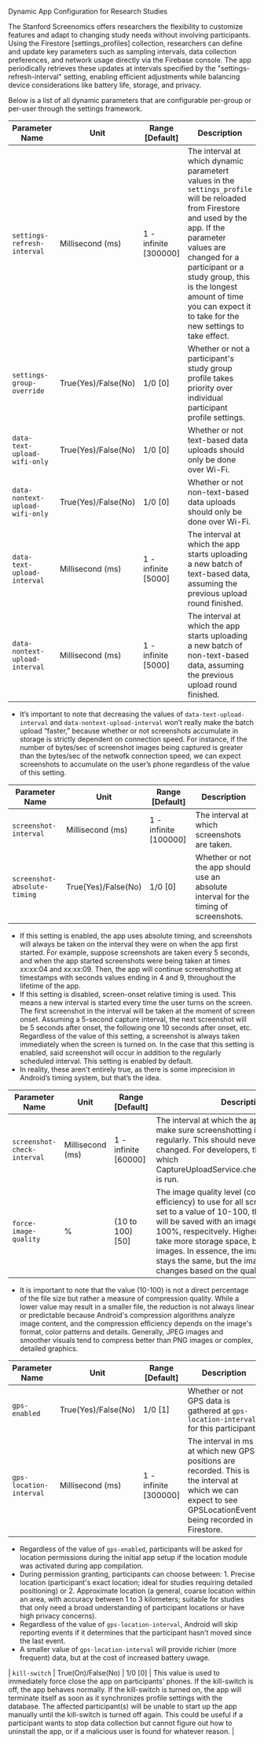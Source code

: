 Dynamic App Configuration for Research Studies

The Stanford Screenomics offers researchers the flexibility to customize features and adapt to changing study needs without involving participants. Using the Firestore [settings_profiles] collection, researchers can define and update key parameters such as sampling intervals, data collection preferences, and network usage directly via the Firebase console. The app periodically retrieves these updates at intervals specified by the "settings-refresh-interval" setting, enabling efficient adjustments while balancing device considerations like battery life, storage, and privacy.

Below is a list of all dynamic parameters that are configurable per-group or per-user through the settings framework.

| Parameter Name | Unit | Range [Default] | Description |
|---|---|---|---|
| `settings-refresh-interval` | Millisecond (ms) | 1 - infinite [300000] | The interval at which dynamic parametert values in the `settings_profile` will be reloaded from Firestore and used by the app. If the parameter values are changed for a participant or a study group, this is the longest amount of time you can expect it to take for the new settings to take effect. |
| `settings-group-override` | True(Yes)/False(No) | 1/0 [0] | Whether or not a participant's study group profile takes priority over individual participant profile settings. |
| `data-text-upload-wifi-only` | True(Yes)/False(No) | 1/0 [0] | Whether or not text-based data uploads should only be done over Wi-Fi. |
| `data-nontext-upload-wifi-only` | True(Yes)/False(No) | 1/0 [0] | Whether or not non-text-based data uploads should only be done over Wi-Fi. |
| `data-text-upload-interval` | Millisecond (ms) | 1 - infinite [5000] | The interval at which the app starts uploading a new batch of text-based data, assuming the previous upload round finished. |
| `data-nontext-upload-interval` | Millisecond (ms) | 1 - infinite [5000] | The interval at which the app starts uploading a new batch of non-text-based data, assuming the previous upload round finished. |

- It’s important to note that decreasing the values of `data-text-upload-interval` and `data-nontext-upload-interval` won’t really make the batch upload “faster,” because whether or not screenshots accumulate in storage is strictly dependent on connection speed. For instance, if the number of bytes/sec of screenshot images being captured is greater than the bytes/sec of the netwofk connection speed, we can expect screenshots to accumulate on the user’s phone regardless of the value of this setting.

| Parameter Name | Unit | Range [Default] | Description |
|---|---|---|---|
| `screenshot-interval` | Millisecond (ms) | 1 - infinite [100000] | The interval at which screenshots are taken. |
| `screenshot-absolute-timing` | True(Yes)/False(No) | 1/0 [0] | Whether or not the app should use an absolute interval for the timing of screenshots. |

- If this setting is enabled, the app uses absolute timing, and screenshots will always be taken on the interval they were on when the app first started. For example, suppose screenshots are taken every 5 seconds, and when the app started screenshots were being taken at times xx:xx:04 and xx:xx:09. Then, the app will continue screenshotting at timestamps with seconds values ending in 4 and 9, throughout the lifetime of the app.
- If this setting is disabled, screen-onset relative timing is used. This means a new interval is started every time the user turns on the screen. The first screenshot in the interval will be taken at the moment of screen onset. Assuming a 5-second capture interval, the next screenshot will be 5 seconds after onset, the following one 10 seconds after onset, etc. Regardless of the value of this setting, a screenshot is always taken immediately when the screen is turned on. In the case that this setting is enabled, said screenshot will occur in addition to the regularly scheduled interval. This setting is enabled by default.
- In reality, these aren't entirely true, as there is some imprecision in Android’s timing system, but that’s the idea.

| Parameter Name | Unit | Range [Default] | Description |
|---|---|---|---|
| `screenshot-check-interval` | Millisecond (ms) | 1 - infinite [60000] | The interval at which the app checks itself to make sure screenshotting is still occurring regularly. This should never really need to be changed. For developers, this is the interval at which CaptureUploadService.checkScreengrabbing() is run.
| `force-image-quality` | % | (10 to 100) [50] | The image quality level (compression efficiency) to use for all screenshots. If this is set to a value of 10-100, then all screenshots will be saved with an image quality of 10-100%, respecitvely. Higher quality levels will take more storage space, but will be better images. In essence, the image size in pixels stays the same, but the image file size changes based on the quality level. |

- It is important to note that the value (10-100) is not a direct percentage of the file size but rather a measure of compression quality. While a lower value may result in a smaller file, the reduction is not always linear or predictable because Android's compression algorithms analyze image content, and the compression efficiency depends on the image's format, color patterns and details. Generally, JPEG images and smoother visuals tend to compress better than PNG images or complex, detailed graphics.

| Parameter Name | Unit | Range [Default] | Description |
|---|---|---|---|
| `gps-enabled` | True(Yes)/False(No) | 1/0 [1] | Whether or not GPS data is gathered at `gps-location-interval` for this participant. |
| `gps-location-interval` | Millisecond (ms) | 1 - infinite [300000] | The interval in ms at which new GPS positions are recorded. This is the interval at which we can expect to see GPSLocationEvents being recorded in Firestore. |

- Regardless of the value of `gps-enabled`, participants will be asked for location permissions during the initial app setup if the location module was activated during app compilation.
- During permission granting, participants can choose between: 1. Precise location (participant's exact location; ideal for studies requiring detailed positioning) or 2. Approximate location (a general, coarse location within an area, with accuracy between 1 to 3 kilometers; suitable for studies that only need a broad understanding of participant locations or have high privacy concerns).
- Regardless of the value of `gps-location-interval`, Android will skip reporting events if it determines that the participant hasn’t moved since the last event.
- A smaller value of `gps-location-interval` will provide richier (more frequent) data, but at the cost of increased battery uwage.



| `kill-switch` | True(On)/False(No) | 1/0 [0] | This value is used to immediately force close the app on participants' phones. If the kill-switch is off, the app behaves normally. If the kill-switch is turned on, the app will terminate itself as soon as it synchronizes profile settings with the database. The affected participant(s) will be unable to start up the app manually until the kill-switch is turned off again. This could be useful if a participant wants to stop data collection but cannot figure out how to uninstall the app, or if a malicious user is found for whatever reason. |




















